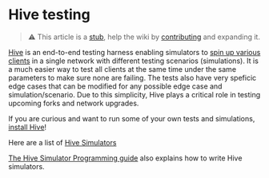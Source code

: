 # Hive testing

> :warning: This article is a [stub](https://en.wikipedia.org/wiki/Wikipedia:Stub), help the wiki by [contributing](/contributing.md) and expanding it.

[Hive](https://github.com/ethereum/hive) is an end-to-end testing harness enabling simulators to [spin up various clients](https://github.com/ethereum/hive/blob/master/docs/clients.md) in a single network with different testing scenarios (simulations). It is a much easier way to test all clients at the same time under the same parameters to make sure none are failing. The tests also have very speficic edge cases that can be modified for any possible edge case and simulation/scenario. Due to this simplicity, Hive plays a critical role in testing upcoming forks and network upgrades. 

If you are curious and want to run some of your own tests and simulations, [install Hive](https://github.com/ethereum/hive/blob/master/docs/commandline.md)!

Here are a list of [Hive Simulators](https://github.com/ethereum/hive/tree/master/simulators)

[The Hive Simulator Programming guide](https://github.com/ethereum/hive/blob/master/docs/simulators.md) also explains how to write Hive simulators. 
